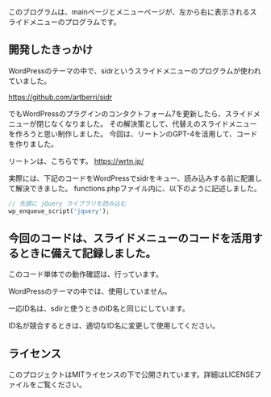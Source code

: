 このブログラムは、mainページとメニューページが、左から右に表示されるスライドメニューのプログラムです。

## 開発したきっかけ
WordPressのテーマの中で、sidrというスライドメニューのプログラムが使われていました。

https://github.com/artberri/sidr

でもWordPressのプラグインのコンタクトフォーム7を更新したら、スライドメニューが閉じなくなりました。
その解決策として、代替えのスライドメニューを作ろうと思い制作しました。
今回は、リートンのGPT-4を活用して、コードを作りました。

リートンは、こちらです。
https://wrtn.jp/

実際には、下記のコードをWordPressでsidrをキュー、読み込みする前に配置して解決できました。
functions.phpファイル内に、以下のように記述しました。

```php
// 先頭に jQuery ライブラリを読み込む
wp_enqueue_script('jquery');
```

## 今回のコードは、スライドメニューのコードを活用するときに備えて記録しました。
このコード単体での動作確認は、行っています。

WordPressのテーマの中では、使用していません。

一応ID名は、sdirと使うときのID名と同じにしています。

ID名が競合するときは、適切なID名に変更して使用してください。

## ライセンス

このプロジェクトはMITライセンスの下で公開されています。詳細はLICENSEファイルをご覧ください。
